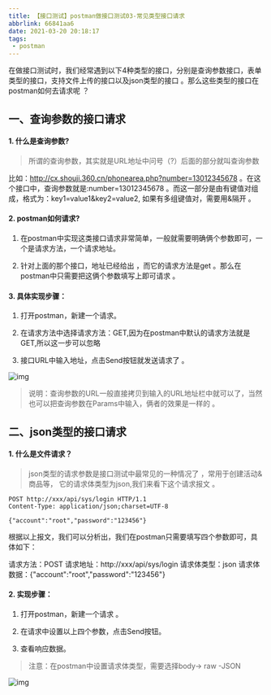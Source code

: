```yaml
---
title: 【接口测试】postman做接口测试03-常见类型接口请求
abbrlink: 66841aa6
date: 2021-03-20 20:18:17
tags:
 - postman
---
```



在做接口测试时，我们经常遇到以下4种类型的接口，分别是查询参数接口，表单类型的接口，支持文件上传的接口以及json类型的接口 。那么这些类型的接口在postman如何去请求呢 ？

## 一、查询参数的接口请求

#### 1. 什么是查询参数?

> 所谓的查询参数，其实就是URL地址中问号（?）后面的部分就叫查询参数

比如：http://cx.shouji.360.cn/phonearea.php?number=13012345678 。在这个接口中，查询参数就是:number=13012345678 。而这一部分是由有键值对组成，格式为：key1=value1&key2=value2, 如果有多组键值对，需要用&隔开 。

#### 2. postman如何请求?

1. 在postman中实现这类接口请求非常简单，一般就需要明确俩个参数即可，一个是请求方法，一个请求地址。

2. 针对上面的那个接口，地址已经给出 ，而它的请求方法是get 。那么在postman中只需要把这俩个参数填写上即可请求 。


#### 3. 具体实现步骤：

1. 打开postman，新建一个请求。

2. 在请求方法中选择请求方法：GET,因为在postman中默认的请求方法就是GET,所以这一步可以忽略

3. 接口URL中输入地址，点击Send按钮就发送请求了 。


 ![img](https://img-blog.csdnimg.cn/20200414104224746.png?x-oss-process=image/watermark,type_ZmFuZ3poZW5naGVpdGk,shadow_10,text_aHR0cHM6Ly9ibG9nLmNzZG4ubmV0L3ZlbnVzdGVjaDA5MTk=,size_16,color_FFFFFF,t_70) 

 

> 说明：查询参数的URL一般直接拷贝到输入的URL地址栏中就可以了，当然也可以把查询参数在Params中输入，俩者的效果是一样的 。

 

## 二、json类型的接口请求

#### 1. 什么是文件请求？


> json类型的请求参数是接口测试中最常见的一种情况了 ，常用于创建活动&商品等， 它的请求体类型为json,我们来看下这个请求报文 。

```
POST http://xxx/api/sys/login HTTP/1.1
Content-Type: application/json;charset=UTF-8

{"account":"root","password":"123456"}
```
根据以上报文，我们可以分析出，我们在postman只需要填写四个参数即可，具体如下：

请求方法：POST
请求地址：http://xxx/api/sys/login
请求体类型：json
请求体数据：{"account":"root","password":"123456"}

#### 2. 实现步骤：

1. 打开postman，新建一个请求 。

2. 在请求中设置以上四个参数，点击Send按钮。
3. 查看响应数据。

> 注意：在postman中设置请求体类型，需要选择body-> raw -JSON

 ![img](https://img-blog.csdnimg.cn/20200414104923196.png?x-oss-process=image/watermark,type_ZmFuZ3poZW5naGVpdGk,shadow_10,text_aHR0cHM6Ly9ibG9nLmNzZG4ubmV0L3ZlbnVzdGVjaDA5MTk=,size_16,color_FFFFFF,t_70) 

 